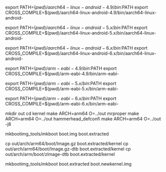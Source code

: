 export PATH=$(pwd)/aarch64-linux-android-4.9/bin:$PATH
export CROSS_COMPILE=$(pwd)/aarch64-linux-android-4.9/bin/aarch64-linux-android-

export PATH=$(pwd)/aarch64-linux-android-5.x/bin:$PATH
export CROSS_COMPILE=$(pwd)/aarch64-linux-android-5.x/bin/aarch64-linux-android-

export PATH=$(pwd)/aarch64-linux-android-6.x/bin:$PATH
export CROSS_COMPILE=$(pwd)/aarch64-linux-android-6.x/bin/aarch64-linux-android-

export PATH=$(pwd)/arm-eabi-4.9/bin:$PATH
export CROSS_COMPILE=$(pwd)/arm-eabi-4.9/bin/arm-eabi-

export PATH=$(pwd)/arm-eabi-5.x/bin:$PATH
export CROSS_COMPILE=$(pwd)/arm-eabi-5.x/bin/arm-eabi-

export PATH=$(pwd)/arm-eabi-6.x/bin:$PATH
export CROSS_COMPILE=$(pwd)/arm-eabi-6.x/bin/arm-eabi-


mkdir out
cd kernel
make ARCH=arm64 O=../out mrproper
make ARCH=arm64 O=../out hammerhead_defconfi
make ARCH=arm64 O=../out -j8


mkbootimg_tools/mkboot boot.img boot.extracted

cp out/arch/arm64/boot/Image.gz boot.extracted/kernel
cp out/arch/arm64/boot/Image.gz-dtb boot.extracted/kernel
cp out/arch/arm/boot/zImage-dtb boot.extracted/kernel

mkbootimg_tools/mkboot boot.extracted boot.newkernel.img

